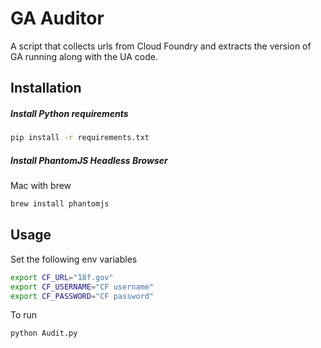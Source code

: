# GA Auditor
A script that collects urls from Cloud Foundry and extracts the version of GA running along with the UA code.

## Installation
##### Install Python requirements
```bash
pip install -r requirements.txt
```
##### Install PhantomJS Headless Browser
Mac with brew
```bash
brew install phantomjs
```

## Usage
Set the following env variables
```bash
export CF_URL="18f.gov"
export CF_USERNAME="CF username"
export CF_PASSWORD="CF password"
```

To run
```bash
python Audit.py
```

